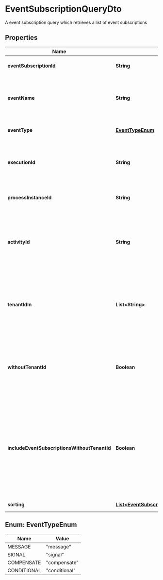 

# EventSubscriptionQueryDto

A event subscription query which retrieves a list of event subscriptions

## Properties

Name | Type | Description | Notes
------------ | ------------- | ------------- | -------------
**eventSubscriptionId** | **String** | The id of the event subscription. |  [optional]
**eventName** | **String** | The name of the event this subscription belongs to as defined in the process model. |  [optional]
**eventType** | [**EventTypeEnum**](#EventTypeEnum) | The type of the event subscription. |  [optional]
**executionId** | **String** | The execution that is subscribed on the referenced event. |  [optional]
**processInstanceId** | **String** | The process instance this subscription belongs to. |  [optional]
**activityId** | **String** | The identifier of the activity that this event subscription belongs to. This could for example be the id of a receive task. |  [optional]
**tenantIdIn** | **List&lt;String&gt;** | Filter by a comma-separated list of tenant ids. Only select subscriptions that belong to one of the given tenant ids. |  [optional]
**withoutTenantId** | **Boolean** | Only select subscriptions which have no tenant id. Value may only be &#x60;true&#x60;, as &#x60;false&#x60; is the default behavior. |  [optional]
**includeEventSubscriptionsWithoutTenantId** | **Boolean** | Select event subscriptions which have no tenant id. Can be used in combination with tenantIdIn parameter. Value may only be &#x60;true&#x60;, as &#x60;false&#x60; is the default behavior. |  [optional]
**sorting** | [**List&lt;EventSubscriptionQueryDtoSorting&gt;**](EventSubscriptionQueryDtoSorting.md) | Apply sorting of the result |  [optional]



## Enum: EventTypeEnum

Name | Value
---- | -----
MESSAGE | &quot;message&quot;
SIGNAL | &quot;signal&quot;
COMPENSATE | &quot;compensate&quot;
CONDITIONAL | &quot;conditional&quot;



